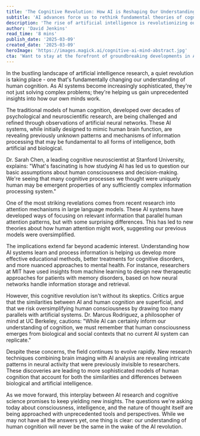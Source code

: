 ```yaml
---
title: 'The Cognitive Revolution: How AI is Reshaping Our Understanding of Human Intelligence'
subtitle: 'AI advances force us to rethink fundamental theories of cognition and consciousness'
description: 'The rise of artificial intelligence is revolutionizing our understanding of human cognition, challenging traditional theories and offering new insights into consciousness and intelligence. This synthesis of AI research and cognitive science is opening new frontiers in education, mental health treatment, and our fundamental understanding of how the mind works.'
author: 'David Jenkins'
read_time: '8 mins'
publish_date: '2025-03-09'
created_date: '2025-03-09'
heroImage: 'https://images.magick.ai/cognitive-ai-mind-abstract.jpg'
cta: 'Want to stay at the forefront of groundbreaking developments in AI and cognitive science? Follow us on LinkedIn for daily updates on how technology is revolutionizing our understanding of human intelligence.'
---
```


In the bustling landscape of artificial intelligence research, a quiet revolution is taking place - one that's fundamentally changing our understanding of human cognition. As AI systems become increasingly sophisticated, they're not just solving complex problems; they're helping us gain unprecedented insights into how our own minds work.

The traditional models of human cognition, developed over decades of psychological and neuroscientific research, are being challenged and refined through observations of artificial neural networks. These AI systems, while initially designed to mimic human brain function, are revealing previously unknown patterns and mechanisms of information processing that may be fundamental to all forms of intelligence, both artificial and biological.

Dr. Sarah Chen, a leading cognitive neuroscientist at Stanford University, explains: "What's fascinating is how studying AI has led us to question our basic assumptions about human consciousness and decision-making. We're seeing that many cognitive processes we thought were uniquely human may be emergent properties of any sufficiently complex information processing system."

One of the most striking revelations comes from recent research into attention mechanisms in large language models. These AI systems have developed ways of focusing on relevant information that parallel human attention patterns, but with some surprising differences. This has led to new theories about how human attention might work, suggesting our previous models were oversimplified.

The implications extend far beyond academic interest. Understanding how AI systems learn and process information is helping us develop more effective educational methods, better treatments for cognitive disorders, and more nuanced approaches to mental health. For instance, researchers at MIT have used insights from machine learning to design new therapeutic approaches for patients with memory disorders, based on how neural networks handle information storage and retrieval.

However, this cognitive revolution isn't without its skeptics. Critics argue that the similarities between AI and human cognition are superficial, and that we risk oversimplifying human consciousness by drawing too many parallels with artificial systems. Dr. Marcus Rodriguez, a philosopher of mind at UC Berkeley, cautions: "While AI can certainly inform our understanding of cognition, we must remember that human consciousness emerges from biological and social contexts that no current AI system can replicate."

Despite these concerns, the field continues to evolve rapidly. New research techniques combining brain imaging with AI analysis are revealing intricate patterns in neural activity that were previously invisible to researchers. These discoveries are leading to more sophisticated models of human cognition that account for both the similarities and differences between biological and artificial intelligence.

As we move forward, this interplay between AI research and cognitive science promises to keep yielding new insights. The questions we're asking today about consciousness, intelligence, and the nature of thought itself are being approached with unprecedented tools and perspectives. While we may not have all the answers yet, one thing is clear: our understanding of human cognition will never be the same in the wake of the AI revolution.